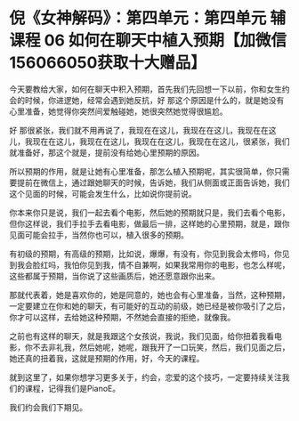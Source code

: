 # 倪《女神解码》：第四单元：第四单元 辅课程 06 如何在聊天中植入预期【加微信156066050获取十大赠品】

今天要教给大家，如何在聊天中积入预期，首先我们先回想一下以前，你和女生约会的时候，你进逻她，经常会遇到她反抗，好 那这个原因是什么的，就是她没有心里准备，她觉得你突然间爱触碰她，她很突然她觉得很尴尬。

好 那很紧张，我们就不用再说了，我现在在这儿，我现在在这儿，我现在在这儿，我现在在这儿，我现在在这儿，我现在在这儿，我现在在这儿，很紧张，我们就准备好，那这个就是，提前没有给她心里预期的原因。

所以预期的作用，就是让她有心里准备，那怎么植入预期呢，其实很简单，你只需要提前在微信上，通过跟她聊天的时候，告诉她，我们从侧面或正面告诉她，我们这个见面的时候，可能会发生什么，比如说你提前说。

你本来你只是说，我们一起去看个电影，然后她的预期就只是，我们去看个电影，但你这样说，我们手拉手去看电影，做最后一排，这样她的心里预期，就是，跟你见面可能会拉手，当然你也可以，植入很多的预期。

有初级的预期，有高级的预期，比如说，爆爆，有没有，你见到我会太修吗，你见到我会脸红吗，我怕你见到我，情不自兼啊，如果我常用你的电影，也怎么样呢，这些都属于预期，当你说了这些画质后，她还愿意跟你出来。

那就代表着，她是喜欢你的，她是同意的，她也会有心里准备，当然，这种预期，一定要建立在你和她的聊天，有可能好的互动的前级，她已经是被你吸引了之后，你才可以这样，去给她这种预期，不然她会直接的拒绝，就像我。

之前也有这样的聊天，就是我跟这个女孩说，我说，我们见面，给你扭着我看电影，你不去非礼我，然后她呢，她呢，跟我开了一口玩笑，然后，我们见面之后，她还真的扭着我，这就是预期的作用，好，今天的课程。

就到这里了，如果你想学习更多关于，约会，恋爱的这个技巧，一定要持续关注我们的课程，记得我们是PianoE。

我们约会我们下期见。